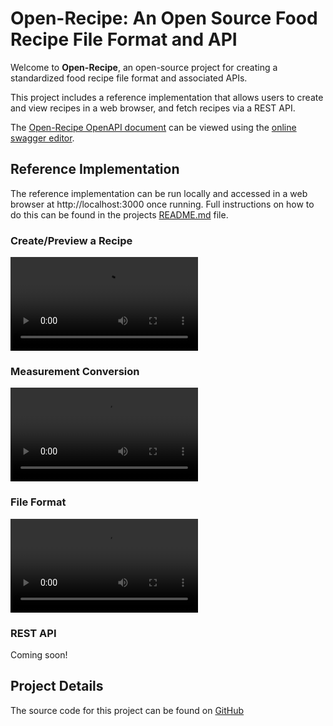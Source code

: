 # Open-Recipe: An Open Source Food Recipe File Format and API

Welcome to **Open-Recipe**, an open-source project for creating a standardized food recipe file format and associated APIs.

This project includes a reference implementation that allows users to create and view recipes in a web browser, and fetch
recipes via a REST API.

The [Open-Recipe OpenAPI document](https://raw.githubusercontent.com/pbutland/open-recipe/refs/heads/main/open-recipe.yaml) can be viewed using the [online swagger editor](https://editor.swagger.io/?url=https://raw.githubusercontent.com/pbutland/open-recipe/refs/heads/main/open-recipe.yaml).

## Reference Implementation

The reference implementation can be run locally and accessed in a web browser at http://localhost:3000 once running.
Full instructions on how to do this can be found in the projects [README.md](https://github.com/pbutland/open-recipe/blob/main/README.md) file.

### Create/Preview a Recipe

![Create/Review a Recipe](https://raw.githubusercontent.com/pbutland/open-recipe/refs/heads/main/docs/videos/create-recipe.mov)

### Measurement Conversion

![Measurement Conversion](https://raw.githubusercontent.com/pbutland/open-recipe/refs/heads/main/docs/videos/measurement-conversion.mov)

### File Format

![Recipe File](https://raw.githubusercontent.com/pbutland/open-recipe/refs/heads/main/docs/videos/recipe-file.mov)

### REST API

Coming soon!

## Project Details

The source code for this project can be found on [GitHub](https://github.com/pbutland/open-recipe)
